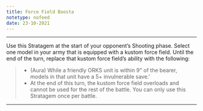 ```yaml
---
title: Force Field Boosta
notetype: nofeed
date: 23-10-2021
---
```


---

Use this Stratagem at the start of your opponent’s Shooting phase. Select one model in your army that is equipped with a kustom force field. Until the end of the turn, replace that kustom force field’s ability with the following:  
> - (Aura) While a friendly ORKS unit is within 9" of the bearer, models in that unit have a 5+ invulnerable save.’  
> - At the end of this turn, the kustom force field overloads and cannot be used for the rest of the battle. You can only use this Stratagem once per battle.

---